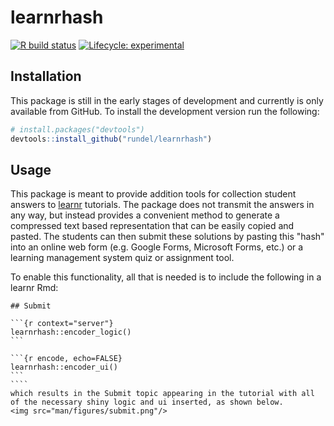 # learnrhash

<!-- badges: start -->
[![R build status](https://github.com/rundel/learnrhash/workflows/R-CMD-check/badge.svg)](https://github.com/rundel/learnrhash/actions)
[![Lifecycle: experimental](https://img.shields.io/badge/lifecycle-experimental-orange.svg)](https://www.tidyverse.org/lifecycle/#experimental)
<!-- badges: end -->

## Installation

This package is still in the early stages of development and currently is only available from GitHub. To install the development version run the following:

``` r
# install.packages("devtools")
devtools::install_github("rundel/learnrhash")
```

## Usage

This package is meant to provide addition tools for collection student answers to [learnr](https://rstudio.github.io/learnr/) tutorials.
The package does not transmit the answers in any way, but instead provides a convenient method to generate a compressed text based representation that can be easily copied and pasted. The students can then submit these solutions by pasting this "hash" into an online web form (e.g. Google Forms, Microsoft Forms, etc.) or a learning management system quiz or assignment tool.

To enable this functionality, all that is needed is to include the following in a learnr Rmd:
`````
## Submit

```{r context="server"}
learnrhash::encoder_logic()
```

```{r encode, echo=FALSE}
learnrhash::encoder_ui()
```
````
which results in the Submit topic appearing in the tutorial with all of the necessary shiny logic and ui inserted, as shown below.
<img src="man/figures/submit.png"/>

